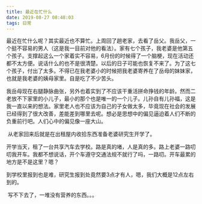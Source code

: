 ```yaml
---
title: 最近在忙什么
date: 2019-08-27 08:48:03
tags: 日常
---
```


​	最近在忙什么呢？其实最近也不算忙。上周回了趟老家，去看了岳父。我岳父，一个挺不容易的男人（这是我一目前对他的看法）。家有七个孩子，我老婆是他第五个孩子。支撑起这么一个家着实不容易，6月份的时候得了一个脑梗，现在活动还都不太方便。说话什么的也不是很清楚。以后的日子可能也恢复不来了。为了这七个孩子，付出了太多。不得已在我老婆小的时候把我老婆寄养在了岳母的妹妹家，也就是我老婆的姨母家里。自是吃了不少苦头。

​	我岳母现在右腿静脉曲张，另外也着实到了不应该干重活拼命挣钱的年龄。然而二老放不下家里的小儿子，最小的那个也是唯一的一个儿子。儿孙自有儿孙福，这是我一直以来的想法。家里老人也不应该为自己的子女做太多，毕竟现在社会的发展已经得到了很大改善，差能差到哪里去呢。想必是思想中的偏见逼迫着人们不断的负重前行吧。人们心中的偏见像一座大山。

​	从老家回来后就是在出租屋内收拾东西准备老婆研究生开学了。

​	开学当天，租了一台共享汽车去学校。路是真的堵，人是真的多。路上老婆一路叨叨我开车。我都不想说话，开个车遵守交通法规不就行了吗，一路叨。开车最累的地方是不是这里？嗯？

​	到学校里报到也是难，研究生报到处竟然要3点才有人，嗯，我们大概是12点左右到的。

​	写不下去了，一堆没有营养的东西。。。

​	